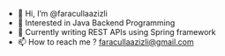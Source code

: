 - 👋 Hi, I’m @faracullaazizli
- 👀 Interested in Java Backend Programming
- 🌱 Currently writing REST APIs  using Spring framework 
- 📫 How to reach me ? faracullaazizli@gmail.com

